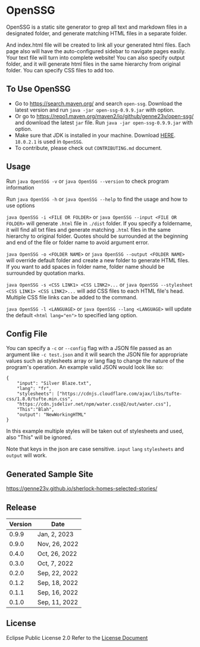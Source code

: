 # OpenSSG
OpenSSG is a static site generator to grep all text and markdown files in a designated folder, and generate matching HTML files in a separate folder. 

And index.html file will be created to link all your generated html files. Each page also will have the auto-configured sidebar to navigate pages easily. Your text file will turn into complete website! You can also specify output folder, and it will generate html files in the same hierarchy from original folder. You can specify CSS files to add too. 

## To Use OpenSSG
- Go to https://search.maven.org/ and search `open-ssg`. Download the latest version and run `java -jar open-ssg-0.9.9.jar` with option.  
- Or go to https://repo1.maven.org/maven2/io/github/genne23v/open-ssg/ and download the latest `jar` file. Run `java -jar open-ssg-0.9.9.jar` with option.
- Make sure that JDK is installed in your machine. Download [HERE](https://www.oracle.com/java/technologies/downloads/). `18.0.2.1` is used in `OpenSSG`.
- To contribute, please check out `CONTRIBUTING.md` document. 

## Usage
Run `java OpenSSG -v` or `java OpenSSG --version` to check program information

Run `java OpenSSG -h` or `java OpenSSG --help` to find the usage and how to use options

`java OpenSSG -i <FILE OR FOLDER>` or `java OpenSSG --input <FILE OR FOLDER>` will generate `.html` file in `./dist` folder. If you specify a foldername, it will find all txt files and generate matching `.html` files in the same hierarchy to original folder. Quotes should be surrounded at the beginning and end of the file or folder name to avoid argument error.

`java OpenSSG -o <FOLDER NAME>` or `java OpenSSG --output <FOLDER NAME>` will override default folder and create a new folder to generate HTML files. If you want to add spaces in folder name, folder name should be surrounded by quotation marks. 

`java OpenSSG -s <CSS LINK1> <CSS LINK2>...` or `java OpenSSG --stylesheet <CSS LINK1> <CSS LINK2>...` will add CSS files to each HTML file's head. Multiple CSS file links can be added to the command.

`java OpenSSG -l <LANGUAGE>` or `java OpenSSG --lang <LANGUAGE>` will update the default `<html lang="en">` to specified lang option.

## Config File
You can specify a `-c` or `--config` flag with a JSON file passed as an argument like `-c test.json` and it will search the JSON file for appropriate values such as stylesheets array or lang flag to change the nature of the program's operation. An example valid JSON would look like so:

```
{
    "input": "Silver Blaze.txt",
    "lang": "fr",
    "stylesheets": ["https://cdnjs.cloudflare.com/ajax/libs/tufte-css/1.8.0/tufte.min.css",
    "https://cdn.jsdelivr.net/npm/water.css@2/out/water.css"],
    "This":"Blah",
    "output": "NewWorkingHTML"
}
```

In this example multiple styles will be taken out of stylesheets and used, also "This" will be ignored.

Note that keys in the json are case sensitive. `input` `lang` `stylesheets` and `output` will work.

## Generated Sample Site 
https://genne23v.github.io/sherlock-homes-selected-stories/

## Release
| Version | Date          |
|---------|---------------|
| 0.9.9   | Jan, 2, 2023  |
| 0.9.0   | Nov, 26, 2022 |
| 0.4.0   | Oct, 26, 2022 |
| 0.3.0   | Oct, 7, 2022  |
| 0.2.0   | Sep, 22, 2022 |
| 0.1.2   | Sep, 18, 2022 |
| 0.1.1   | Sep, 16, 2022 |
| 0.1.0   | Sep, 11, 2022 |



## License
Eclipse Public License 2.0
Refer to the [License Document](https://github.com/Genne23v/wk-ssg/blob/master/LICENSE)
